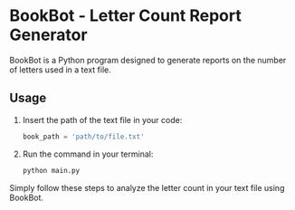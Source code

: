 # BookBot - Letter Count Report Generator

BookBot is a Python program designed to generate reports on the number of letters used in a text file.

## Usage

1. Insert the path of the text file in your code:

   ```python
   book_path = 'path/to/file.txt'
   ```

2. Run the command in your terminal:

   ```bash
   python main.py
   ```

Simply follow these steps to analyze the letter count in your text file using BookBot.
